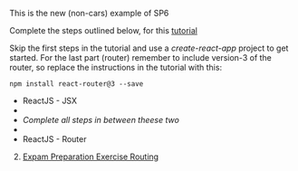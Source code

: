 This is the new (non-cars) example of SP6

	
Complete the steps outlined below, for this [tutorial](https://www.tutorialspoint.com/reactjs/reactjs_best_practices.htm)   
       
Skip the first steps in the tutorial and use a *create-react-app* project to get started.
For the last part (router) remember to include version-3 of the router, so replace the instructions in the tutorial with this:

```npm install react-router@3 --save```

- ReactJS - JSX
- 
- *Complete all steps in between theese two*
- 
- ReactJS - Router


2) [Expam Preparation Exercise Routing](https://docs.google.com/document/d/1whwjrfqWbBioJu7vLysAGkbBqTWmygUr_F5p_54DCpI/edit)
